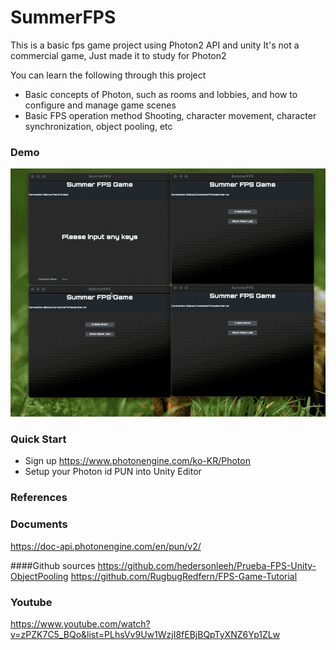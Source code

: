 # SummerFPS

This is a basic fps game project using Photon2 API and unity
It's not a commercial game, Just made it to study for Photon2

You can learn the following through this project
- Basic concepts of Photon, such as rooms and lobbies, and how to configure and manage game scenes
- Basic FPS operation method Shooting, character movement, character synchronization, object pooling, etc


### Demo
![](https://github.com/superbderrick/SummerFPS/blob/main/demo.gif?raw=true)

### Quick Start 

- Sign up https://www.photonengine.com/ko-KR/Photon
- Setup your Photon id PUN into Unity Editor 

### References

### Documents
https://doc-api.photonengine.com/en/pun/v2/

####Github sources
https://github.com/hedersonleeh/Prueba-FPS-Unity-ObjectPooling
https://github.com/RugbugRedfern/FPS-Game-Tutorial

### Youtube
https://www.youtube.com/watch?v=zPZK7C5_BQo&list=PLhsVv9Uw1WzjI8fEBjBQpTyXNZ6Yp1ZLw
